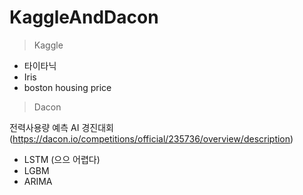 # KaggleAndDacon


>Kaggle  

- 타이타닉
- Iris
- boston housing price

  
  
>Dacon
  
전력사용량 예측 AI 경진대회 (https://dacon.io/competitions/official/235736/overview/description)  
- LSTM  (으으 어렵다)
- LGBM
- ARIMA
